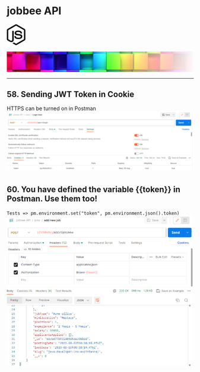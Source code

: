# jobbee API 
<img src="public/assets/images/documentation/node-js.svg" width="50" alt="NodeJs Icon"> 
<!--<img src="public/assets/images/documentation/node-lila.svg" height="100" alt="NodeJs Icon">--> 

![Logo egosanto.de](public/assets/images/documentation/logo.png)


<hr>

## 58. Sending JWT Token in Cookie
HTTPS can be turned on in Postman
![Postmen IMG](public/assets/images/documentation/https_on.png)

## 60. You have defined the variable {{token}} in Postman. Use them too!
`Tests => pm.environment.set("token", pm.environment.json().token)`
![Postmen IMG](public/assets/images/documentation/60.png)

